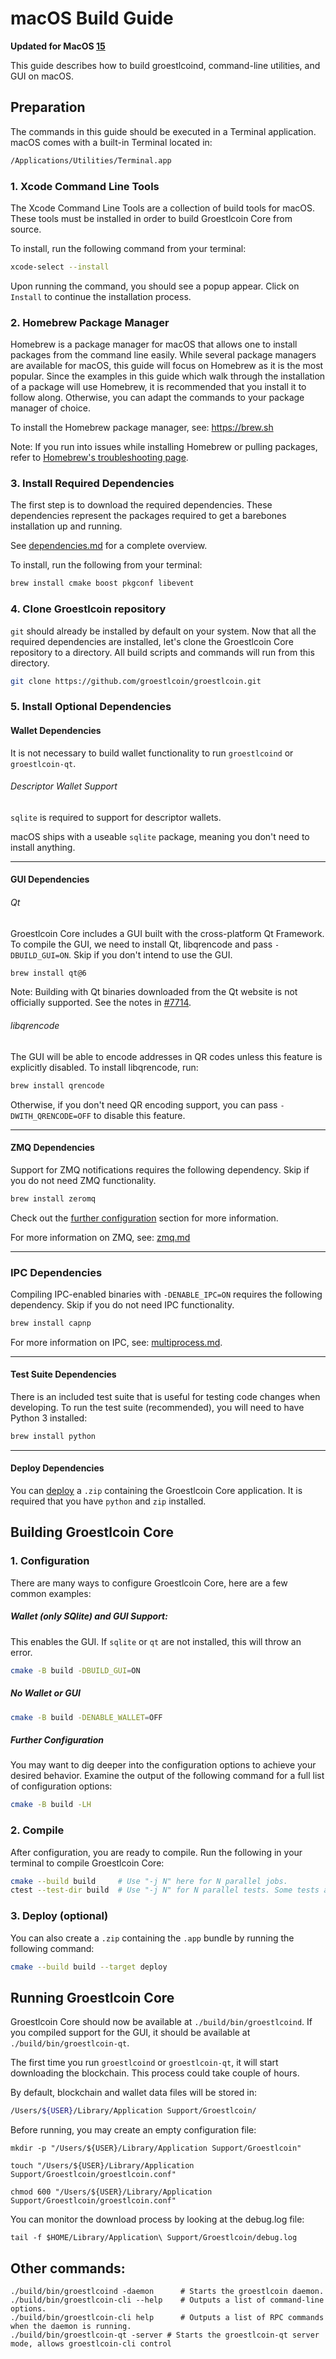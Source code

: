 # macOS Build Guide

**Updated for MacOS [15](https://www.apple.com/macos/macos-sequoia/)**

This guide describes how to build groestlcoind, command-line utilities, and GUI on macOS.

## Preparation

The commands in this guide should be executed in a Terminal application.
macOS comes with a built-in Terminal located in:

```bash
/Applications/Utilities/Terminal.app
```

### 1. Xcode Command Line Tools

The Xcode Command Line Tools are a collection of build tools for macOS.
These tools must be installed in order to build Groestlcoin Core from source.

To install, run the following command from your terminal:

``` bash
xcode-select --install
```

Upon running the command, you should see a popup appear.
Click on `Install` to continue the installation process.

### 2. Homebrew Package Manager

Homebrew is a package manager for macOS that allows one to install packages from the command line easily.
While several package managers are available for macOS, this guide will focus on Homebrew as it is the most popular.
Since the examples in this guide which walk through the installation of a package will use Homebrew, it is recommended that you install it to follow along.
Otherwise, you can adapt the commands to your package manager of choice.

To install the Homebrew package manager, see: https://brew.sh

Note: If you run into issues while installing Homebrew or pulling packages, refer to [Homebrew's troubleshooting page](https://docs.brew.sh/Troubleshooting).

### 3. Install Required Dependencies

The first step is to download the required dependencies.
These dependencies represent the packages required to get a barebones installation up and running.

See [dependencies.md](dependencies.md) for a complete overview.

To install, run the following from your terminal:

``` bash
brew install cmake boost pkgconf libevent
```

### 4. Clone Groestlcoin repository

`git` should already be installed by default on your system.
Now that all the required dependencies are installed, let's clone the Groestlcoin Core repository to a directory.
All build scripts and commands will run from this directory.

``` bash
git clone https://github.com/groestlcoin/groestlcoin.git
```

### 5. Install Optional Dependencies

#### Wallet Dependencies

It is not necessary to build wallet functionality to run `groestlcoind` or  `groestlcoin-qt`.

###### Descriptor Wallet Support

`sqlite` is required to support for descriptor wallets.

macOS ships with a useable `sqlite` package, meaning you don't need to
install anything.

---

#### GUI Dependencies

###### Qt

Groestlcoin Core includes a GUI built with the cross-platform Qt Framework. To compile the GUI, we need to install
Qt, libqrencode and pass `-DBUILD_GUI=ON`. Skip if you don't intend to use the GUI.

``` bash
brew install qt@6
```

Note: Building with Qt binaries downloaded from the Qt website is not officially supported.
See the notes in [#7714](https://github.com/bitcoin/bitcoin/issues/7714).

###### libqrencode

The GUI will be able to encode addresses in QR codes unless this feature is explicitly disabled. To install libqrencode, run:

``` bash
brew install qrencode
```

Otherwise, if you don't need QR encoding support, you can pass `-DWITH_QRENCODE=OFF` to disable this feature.

---

#### ZMQ Dependencies

Support for ZMQ notifications requires the following dependency.
Skip if you do not need ZMQ functionality.

``` bash
brew install zeromq
```

Check out the [further configuration](#further-configuration) section for more information.

For more information on ZMQ, see: [zmq.md](zmq.md)

---

### IPC Dependencies

Compiling IPC-enabled binaries with `-DENABLE_IPC=ON` requires the following dependency.
Skip if you do not need IPC functionality.

```bash
brew install capnp
```

For more information on IPC, see: [multiprocess.md](multiprocess.md).

---

#### Test Suite Dependencies

There is an included test suite that is useful for testing code changes when developing.
To run the test suite (recommended), you will need to have Python 3 installed:

``` bash
brew install python
```

---

#### Deploy Dependencies

You can [deploy](#3-deploy-optional) a `.zip` containing the Groestlcoin Core application.
It is required that you have `python` and `zip` installed.

## Building Groestlcoin Core

### 1. Configuration

There are many ways to configure Groestlcoin Core, here are a few common examples:

##### Wallet (only SQlite) and GUI Support:

This enables the GUI.
If `sqlite` or `qt` are not installed, this will throw an error.

``` bash
cmake -B build -DBUILD_GUI=ON
```

##### No Wallet or GUI

``` bash
cmake -B build -DENABLE_WALLET=OFF
```

##### Further Configuration

You may want to dig deeper into the configuration options to achieve your desired behavior.
Examine the output of the following command for a full list of configuration options:

``` bash
cmake -B build -LH
```

### 2. Compile

After configuration, you are ready to compile.
Run the following in your terminal to compile Groestlcoin Core:

``` bash
cmake --build build     # Use "-j N" here for N parallel jobs.
ctest --test-dir build  # Use "-j N" for N parallel tests. Some tests are disabled if Python 3 is not available.
```

### 3. Deploy (optional)

You can also create a  `.zip` containing the `.app` bundle by running the following command:

``` bash
cmake --build build --target deploy
```

## Running Groestlcoin Core

Groestlcoin Core should now be available at `./build/bin/groestlcoind`.
If you compiled support for the GUI, it should be available at `./build/bin/groestlcoin-qt`.

The first time you run `groestlcoind` or `groestlcoin-qt`, it will start downloading the blockchain.
This process could take couple of hours.

By default, blockchain and wallet data files will be stored in:

``` bash
/Users/${USER}/Library/Application Support/Groestlcoin/
```

Before running, you may create an empty configuration file:

```shell
mkdir -p "/Users/${USER}/Library/Application Support/Groestlcoin"

touch "/Users/${USER}/Library/Application Support/Groestlcoin/groestlcoin.conf"

chmod 600 "/Users/${USER}/Library/Application Support/Groestlcoin/groestlcoin.conf"
```

You can monitor the download process by looking at the debug.log file:

```shell
tail -f $HOME/Library/Application\ Support/Groestlcoin/debug.log
```

## Other commands:

```shell
./build/bin/groestlcoind -daemon      # Starts the groestlcoin daemon.
./build/bin/groestlcoin-cli --help    # Outputs a list of command-line options.
./build/bin/groestlcoin-cli help      # Outputs a list of RPC commands when the daemon is running.
./build/bin/groestlcoin-qt -server # Starts the groestlcoin-qt server mode, allows groestlcoin-cli control
```
